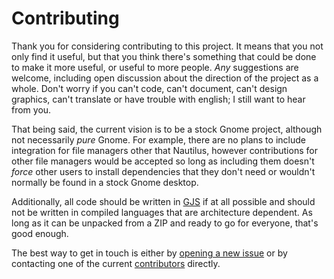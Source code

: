 # Contributing

Thank you for considering contributing to this project. It means that you not
only find it useful, but that you think there's something that could be done to
make it more useful, or useful to more people. *Any* suggestions are welcome,
including open discussion about the direction of the project as a whole. Don't
worry if you can't code, can't document, can't design graphics, can't translate
or have trouble with english; I still want to hear from you.

That being said, the current vision is to be a stock Gnome project, although
not necessarily *pure* Gnome. For example, there are no plans to include
integration for file managers other that Nautilus, however contributions for
other file managers would be accepted so long as including them doesn't *force*
other users to install dependencies that they don't need or wouldn't normally
be found in a stock Gnome desktop.

Additionally, all code should be written in [GJS][gjs] if at all possible and
should not be written in compiled languages that are architecture dependent. As
long as it can be unpacked from a ZIP and ready to go for everyone, that's good
enough.

The best way to get in touch is either by [opening a new issue][issue] or by
contacting one of the current [contributors][contributors] directly.

[issue]: https://github.com/andyholmes/gnome-shell-extension-mconnect/issues/new
[contributors]: https://github.com/andyholmes/gnome-shell-extension-mconnect/graphs/contributors
[gjs]: https://wiki.gnome.org/Projects/Gjs
